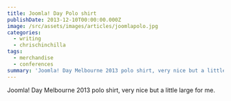 ```yaml
---
title: Joomla! Day Polo shirt
publishDate: 2013-12-10T00:00:00.000Z
image: /src/assets/images/articles/joomlapolo.jpg
categories:
  - writing
  - chrischinchilla
tags:
  - merchandise
  - conferences
summary: 'Joomla! Day Melbourne 2013 polo shirt, very nice but a little large for me.'
---
```


Joomla! Day Melbourne 2013 polo shirt, very nice but a little large for me.
